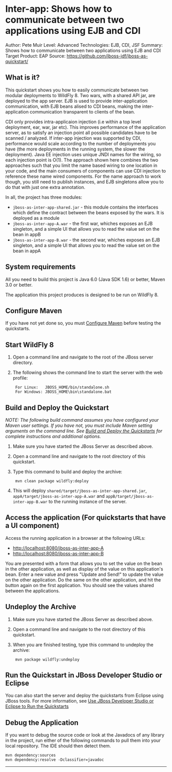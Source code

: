 Inter-app: Shows how to communicate between two applications using EJB and CDI 
==============================================================================
Author: Pete Muir
Level: Advanced
Technologies: EJB, CDI, JSF
Summary: Shows how to communicate between two applications using EJB and CDI
Target Product: EAP
Source: <https://github.com/jboss-jdf/jboss-as-quickstart/>

What is it?
-----------

This quickstart shows you how to easily communicate between two modular deployments to WildFly 8. Two wars, with a shared API jar, are deployed to the app server. EJB is used to provide inter-application communication, with EJB beans alised to CDI beans, making the inter-application communication transparent to clients of the bean.

CDI only provides intra-applicaion injection (i.e within a top level deployment, ear, war, jar etc). This improves performance of the application server, as to satisfy an injection point all possible candidates have to be scanned / analyzed. If inter-app injection was supported by CDI, performance would scale according to the number of deployments you have (the more deployments in the running system, the slower the deployment). Java EE injection uses unique JNDI names for the wiring, so each injection point is O(1). The approach shown here combines the two approaches such that you limit the name based wiring to one location in your code, and the main consumers of components can use CDI injection to reference these name wired components. For the name approach to work though, you still need to publish instances, and EJB singletons allow you to do that with just one extra annotation.


In all, the project has three modules:

* `jboss-as-inter-app-shared.jar` - this module contains the interfaces which define the contract between the beans exposed by the wars. It is deployed as a module
* `jboss-as-inter-app-A.war` - the first war, whiches exposes an EJB singleton, and a simple UI that allows you to read the value set on the bean in appB
* `jboss-as-inter-app-B.war` - the second war, whiches exposes an EJB singleton, and a simple UI that allows you to read the value set on the bean in appA

System requirements
-------------------

All you need to build this project is Java 6.0 (Java SDK 1.6) or better, Maven 3.0 or better.

The application this project produces is designed to be run on WildFly 8.

 
Configure Maven
---------------

If you have not yet done so, you must [Configure Maven](../README.md#mavenconfiguration) before testing the quickstarts.

Start WildFly 8
-------------------------

1. Open a command line and navigate to the root of the JBoss server directory.
2. The following shows the command line to start the server with the web profile:

        For Linux:   JBOSS_HOME/bin/standalone.sh
        For Windows: JBOSS_HOME\bin\standalone.bat


Build and Deploy the Quickstart
-------------------------

_NOTE: The following build command assumes you have configured your Maven user settings. If you have not, you must include Maven setting arguments on the command line. See [Build and Deploy the Quickstarts](../README.md#buildanddeploy) for complete instructions and additional options._

1. Make sure you have started the JBoss Server as described above.
2. Open a command line and navigate to the root directory of this quickstart.
3. Type this command to build and deploy the archive:

        mvn clean package wildfly:deploy
4. This will deploy `shared/target/jboss-as-inter-app-shared.jar`, `appA/target/jboss-as-inter-app-A.war` and `appB/target/jboss-as-inter-app-B.war` to the running instance of the server.

Access the application (For quickstarts that have a UI component)
---------------------


Access the running application in a browser at the following URLs:

* <http://localhost:8080/jboss-as-inter-app-A>
* <http://localhost:8080/jboss-as-inter-app-B>

You are presented with a form that allows you to set the value on the bean in the other application, as well as display of the value on this application's bean. Enter a new value and press "Update and Send!" to update the value on the other application. Do the same on the other application, and hit the button again on the first application. You should see the values shared between the applications.


Undeploy the Archive
--------------------

1. Make sure you have started the JBoss Server as described above.
2. Open a command line and navigate to the root directory of this quickstart.
3. When you are finished testing, type this command to undeploy the archive:

        mvn package wildfly:undeploy


Run the Quickstart in JBoss Developer Studio or Eclipse
-------------------------------------
You can also start the server and deploy the quickstarts from Eclipse using JBoss tools. For more information, see [Use JBoss Developer Studio or Eclipse to Run the Quickstarts](../README.md#useeclipse) 

Debug the Application
------------------------------------

If you want to debug the source code or look at the Javadocs of any library in the project, run either of the following commands to pull them into your local repository. The IDE should then detect them.

    mvn dependency:sources
    mvn dependency:resolve -Dclassifier=javadoc

------------------------------------

